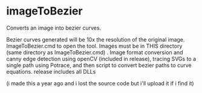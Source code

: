 # imageToBezier
Converts an image into bezier curves. 

Bezier curves generated will be 10x the resolution of the original image.
ImageToBezier.cmd to open the tool. Images must be in THIS directory (same directory as ImageToBezier.cmd) 
.
Image format conversion and canny edge detection using openCV (included in release), tracing SVGs to a single path using Potrace, and then script to convert bezier paths to curve equations.
release includes all DLLs


(i made this a year ago and i lost the source code but i'll upload it if i find it)
